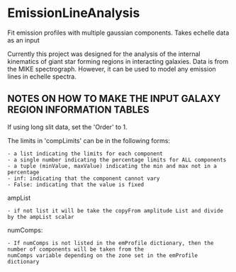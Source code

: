 # EmissionLineAnalysis
Fit emission profiles with multiple gaussian components. Takes echelle data as an input

Currently this project was designed for the analysis of the internal kinematics of giant star forming regions in interacting galaxies. Data is from the MIKE spectrograph.
However, it can be used to model any emission lines in echelle spectra.

## NOTES ON HOW TO MAKE THE INPUT GALAXY REGION INFORMATION TABLES
If using long slit data, set the 'Order' to 1.

The limits in 'compLimits' can be in the following forms:
    
    - a list indicating the limits for each component
    - a single number indicating the percentage limits for ALL components
    - a tuple (minValue, maxValue) indicating the min and max not in a percentage
    - inf: indicating that the component cannot vary
    - False: indicating that the value is fixed

ampList
    
    - if not list it will be take the copyFrom amplitude List and divide by the ampList scalar

numComps:
    
    - If numComps is not listed in the emProfile dictionary, then the number of components will be taken from the
    numComps variable depending on the zone set in the emProfile dictionary
